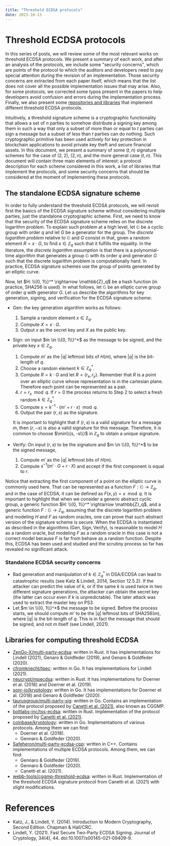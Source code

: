 ```yaml
---
title: "Threshold ECDSA protocols"
date: 2023-10-13
---
```


# Threshold ECDSA protocols

In this series of posts, we will review some of the most relevant works on threshold ECDSA protocols. We present a summary of each work, and after an analysis of the protocols, we include some "security concerns", which are points of the protocol to which the auditors and developers need to pay special attention during the revision of an implementation. Those security concerns are extracted from each paper itself, which means that the list does not cover all the possible implementation issues that may arise. Also, for some protocols, we corrected some typos present in the papers to help developers avoid confusion and errors during the implementation process. Finally, we also present some [repositories and libraries](#libraries-for-computing-threshold-ecdsa) that implement different threshold ECDSA protocols.

Intuitively, a threshold signature scheme is a cryptographic functionality that allows a set of $n$ parties to somehow distribute a signing key among them in such a way that only a subset of more than or equal to $t$ parties can sign a message but a subset of less than $t$ parties can do nothing. Such cryptographic primitive has been used actively for key protection in blockchain applications to avoid private key theft and secure financial assets. In this document, we present a summary of some $(t, n)$ signature schemes for the case of $(2, 2)$, $(2, n)$, and the more general case $(t, n)$. This document will contain three main elements of interest: a protocol description for each scheme considered in this work, a list of libraries that implement the protocols, and some security concerns that should be considered at the moment of implementing these protocols.

## The standalone ECDSA signature scheme

In order to fully understand the threshold ECDSA protocols, we will revisit first the basics of the ECDSA signature scheme without considering multiple parties, just the standalone cryptographic scheme. First, we need to know that the security of the ECDSA signature scheme relies on the discrete logarithm problem. To explain such problem at a high level, let $\mathbb{G}$ be a cyclic group with order $q$ and let $G$ be a generator for the group. The *discrete logarithm problem* relative to $\mathbb{G}$ and $G$ consist in that, given a random element $R = x \cdot G$, to find $x \in \mathbb{Z}_q$ such that it fulfills the equality. In the literature, the *discrete logarithm assumption* is that there is a polynomial-time algorithm that generates a group $\mathbb{G}$ with its order $q$ and generator $G$ such that the discrete logarithm problem is computationally hard. In practice, ECDSA signature schemes use the group of points generated by an elliptic curve.

Now, let $H: \\{0, 1\\}^* \rightarrow \mathbb{Z}_q$ be a hash function (in practice, SHA256 is used). In what follows, let $\mathbb{G}$ be an elliptic curve group of order $q$ with generator $G$. Let us describe the algorithms for key generation, signing, and verification for the ECDSA signature scheme:

- $\textsf{Gen}$: the key generation algorithm works as follows:
    1. Sample a random element $x \in \mathbb{Z}_q$.
    2. Compute $X = x \cdot G$.
    3. Output $x$ as the secret key and $X$ as the public key.

- $\textsf{Sign}$: on input $m \in \\{0, 1\\}^*$ as the message to be signed, and the private key $x \in \mathbb{Z}_q$,
    1. Compute $m'$ as the $|q|$ leftmost bits of $H(m)$, where $|q|$ is the bit-length of $q$.
    2. Choose a random element $k \in \mathbb{Z}_q^*$.
    3. Compute $R = k \cdot G$ and let $R = (r_x, r_y)$. Remember that $R$ is a point over an elliptic curve whose representation is in the cartesian plane. Therefore each point can be represented as a pair.
    4. $r = r_x \mod q$. If $r = 0$ the process returns to Step 2 to select a fresh random $k \in \mathbb{Z}_q^*$.
    5. Compute $s = k^{-1} \cdot (m' + r \cdot x) \mod q$.
    6. Output the pair $(r, s)$ as the signature.

    It is important to highlight that if $(r, s)$ is a valid signature for a message $m$, then $(r, -s)$ is also a valid signature for this message. Therefore, it is common to choose $\min\\{s, -s\\}$ in $\mathbb{Z}_q$ to obtain a unique signature.
    
- $\textsf{Verify}$: On input $(r, s)$ to be the signature and $m \in \\{0, 1\\}^*$ to be the signed message,
    1. Compute $m'$ as the $|q|$ leftmost bits of $H(m)$.
    2. Compute $s^{-1}\left(m' \cdot G + r \cdot X\right)$ and accept if the first component is equal to $r$.

Notice that extracting the first component of a point on the elliptic curve is commonly used here. That can be represented as a function $F: \mathbb{G} \rightarrow \mathbb{Z}_q$, and in the case of ECDSA, it can be defined as $F(x, y) = x \mod q$. It is important to highlight that when we consider a generic abstract cyclic group, a generic function $H: \\{0, 1\\}^* \rightarrow \mathbb{Z}_q$, and a generic function $F: \mathbb{G} \rightarrow \mathbb{Z}_q$, assuming that the discrete logarithm problem and modeling $H$ and $F$ as random oracles, one can prove that such abstract version of the signature scheme is secure. When the ECDSA is instantiated as described in the algorithms $(\textsf{Gen}, \textsf{Sign}, \textsf{Verify})$, is reasonable to model $H$ as a random oracle, but modeling $F$ as a random oracle in this case is not a correct model because $F$ is far from behave as a random function. Despite this, ECDSA has been used and studied and the scrutiny process so far has revealed no significant attack.

### Standalone ECDSA security concerns

- Bad generation and manipulation of $k \in \mathbb{Z}_q^*$ in DSA/ECDSA can lead to catastrophic results (see Katz & Lindell, 2014, Section 12.5.2). If the attacker can predict the value of $k$, or if the same $k$ is used twice in two different signature generations, the attacker can obtain the secret key (the latter can occur even if $k$ is unpredictable). The later attack was used to extract the master key on PS3.
- Let $m \in \\{0, 1\\}^*$ the message to be signed. Before the process starts, we should compute $m'$ to be the $\vert q \vert$ leftmost bits of $\textsf{SHA256}(m)$, where $\vert q \vert$ is the bit-length of $q$. This is in fact the message that should be signed, and not $m$ itself (see Lindell, 2021).

## Libraries for computing threshold ECDSA

- [ZenGo-X/multi-party-ecdsa](https://github.com/ZenGo-X/multi-party-ecdsa): written in Rust. It has implementations for Lindell (2021), Genaro & Goldfeder (2019), and Genaro & Goldfeder (2020).
- [cfromknecht/tpec](https://github.com/cfromknecht/tpec): written in Go. It has implementations for Lindell (2021).
- [neucrypt/mpecdsa](https://gitlab.com/neucrypt/mpecdsa): written in Rust. It has implementations for Doerner et al. (2018) and Doerner et al. (2019).
- [sonr-io/kryptology](https://github.com/sonr-io/kryptology): written in Go. It has implementations for Doerner et al. (2018) and Genaro & Goldfeder (2020).
- [taurusgroup/multi-party-sig](https://github.com/taurusgroup/multi-party-sig): written in Go. Contains an implementation of the protocol proposed by [Canetti et al. (2021)](https://eprint.iacr.org/2021/060), also known as CGGMP.
- [boltlabs-inc/tss-ecdsa](https://github.com/boltlabs-inc/tss-ecdsa): written in Rust. Implementation of the protocol proposed by [Canetti et al. (2021)](https://eprint.iacr.org/2021/060).
- [coinbase/kryptology](https://github.com/coinbase/kryptology): written in Go. Implementations of various protocols. Among them we can find:
    - Doerner et al. (2018).
    - Gennaro & Goldfeder (2020).
- [Safeheron/multi-party-ecdsa-cpp](https://github.com/Safeheron/multi-party-ecdsa-cpp): written in C++. Contains implementations of multiple ECDSA protocols. Among them, we can find:
    - Gennaro & Goldfeder (2019).
    - Gennaro & Goldfeder (2020).
    - Canetti et al. (2021).
- [webb-tools/cggmp-threshold-ecdsa](https://github.com/webb-tools/cggmp-threshold-ecdsa): written in Rust. Implementation of the threshold ECDSA signature protocol from Canetti et al. (2021) with slight modifications.

# References

- Katz, J., & Lindell, Y. (2014). Introduction to Modern Cryptography, Second Edition. Chapman & Hall/CRC.
- Lindell, Y. (2021). Fast Secure Two-Party ECDSA Signing. Journal of Cryptology, 34(4), 44. doi:10.1007/s00145-021-09409-9.
